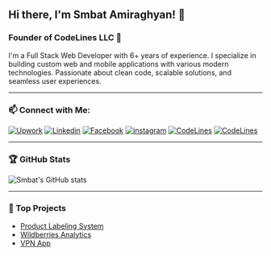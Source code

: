 ## Hi there, I'm Smbat Amiraghyan! 👋

### Founder of CodeLines LLC 🚀

I'm a Full Stack Web Developer with 6+ years of experience. I specialize in building custom web and mobile applications with various modern technologies. Passionate about clean code, scalable solutions, and seamless user experiences.

---
### 📫 Connect with Me:

[![Upwork](https://img.shields.io/badge/Upwork-6FDA44?style=for-the-badge&logo=Upwork&logoColor=white)](https://www.upwork.com/freelancers/your-profile-link)
[![Linkedin](https://img.shields.io/badge/Linkedin-0077B5?style=for-the-badge&logo=Linkedin&logoColor=white)](https://www.linkedin.com/in/smbat-am)
[![Facebook](https://img.shields.io/badge/Facebook-1877F2?style=for-the-badge&logo=Facebook&logoColor=white)](https://www.facebook.com/smbatam0)
[![instagram](https://img.shields.io/badge/Instagram-cd486b?style=for-the-badge&logo=Instagram&logoColor=white)](https://www.instagram.com/smbat.am/)
[![CodeLines](https://img.shields.io/badge/codelines-154d5e?style=for-the-badge&logo=site&logoColor=white)](https://codelines.am)
[![CodeLines](https://img.shields.io/badge/Email-4285F4?style=for-the-badge&logo=gmail&logoColor=white)](smbat@amiraghyan.info)

---

### 🏆 GitHub Stats
![Smbat's GitHub stats](https://github-readme-stats.vercel.app/api?username=smbat-code&show_icons=true&theme=dark)

---

### 🚀 Top Projects
- [Product Labeling System](https://github.com/smbat-code/honest-sign)
- [Wildberries Analytics](https://github.com/smbat-code/wb-analytics)
- [VPN App](https://github.com/smbat-code/vpn-app)
